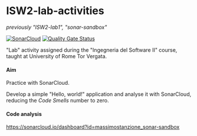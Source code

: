# ISW2-lab-activities
*previously "ISW2-lab1", "sonar-sandbox"*

[![SonarCloud](https://sonarcloud.io/images/project_badges/sonarcloud-white.svg)](https://sonarcloud.io/dashboard?id=massimostanzione_sonar-sandbox)
[![Quality Gate Status](https://sonarcloud.io/api/project_badges/measure?project=massimostanzione_sonar-sandbox&metric=alert_status)](https://sonarcloud.io/dashboard?id=massimostanzione_sonar-sandbox)

"Lab" activity assigned during the "Ingegneria del Software II" course, taught at University of Rome Tor Vergata.

#### Aim
Practice with SonarCloud.

Develop a simple "Hello, world!" application and analyse it with SonarCloud, reducing the *Code Smells* number to zero.

#### Code analysis
https://sonarcloud.io/dashboard?id=massimostanzione_sonar-sandbox
